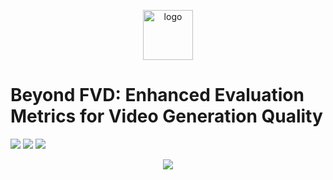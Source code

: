 <p align="center">
<a href="https://oooolga.github.io/ctrl-v.github.io/">
    <picture>
        <img alt="logo" src="./assets/logo.png" height="80">
    </picture>
</a>
</p>

# Beyond FVD: Enhanced Evaluation Metrics for Video Generation Quality

<p align="left">
<a href="https://oooolga.github.io/JEDi.github.io/" alt="webpage">
    <img src="https://img.shields.io/badge/Webpage-JEDi-darkviolet" /></a>
<img src="https://img.shields.io/github/license/oooolga/JEDi" />
<img src="https://views.whatilearened.today/views/github/oooolga/JEDi.svg" />
<p align="center">
<picture>
  <img src="./assets/teaser_plot.png">
</picture>
</p>